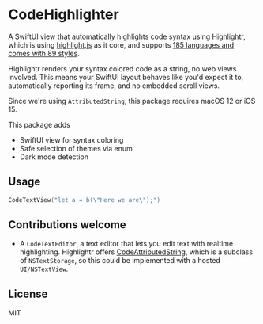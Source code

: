 # CodeHighlighter

A SwiftUI view that automatically highlights code syntax using [Highlightr](https://github.com/raspu/Highlightr), which is using [highlight.js](https://highlightjs.org/) as it core, and supports [185 languages and comes with 89 styles](https://highlightjs.org/static/demo/). 

Highlightr renders your syntax colored code as a string, no web views involved. This means your SwiftUI layout behaves like you'd expect it to, automatically reporting its frame, and no embedded scroll views. 

Since we're using `AttributedString`, this package requires macOS 12 or iOS 15.

This package adds

* SwiftUI view for syntax coloring
* Safe selection of themes via enum
* Dark mode detection


## Usage
```swift
CodeTextView("let a = b(\"Here we are\");")

```

## Contributions welcome
* A `CodeTextEditor`, a text editor that lets you edit text with realtime highlighting. Highlightr offers [CodeAttributedString](https://github.com/raspu/Highlightr#codeattributedstring), which is a subclass of `NSTextStorage`, so this could be implemented with a hosted `UI/NSTextView`.    

## License
MIT
